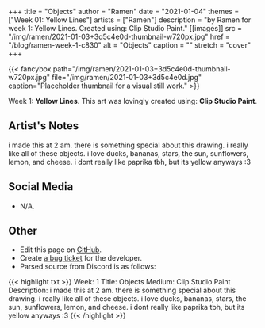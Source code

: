+++
title =       "Objects"
author =      "Ramen"
date =        "2021-01-04"
themes =      ["Week 01: Yellow Lines"]
artists =     ["Ramen"]
description = "by Ramen for week 1: Yellow Lines. Created using: Clip Studio Paint."
[[images]]
      src = "/img/ramen/2021-01-03+3d5c4e0d-thumbnail-w720px.jpg"
      href = "/blog/ramen-week-1-c830"
      alt = "Objects"
      caption = ""
      stretch = "cover"
+++

{{< fancybox path="/img/ramen/2021-01-03+3d5c4e0d-thumbnail-w720px.jpg" file="/img/ramen/2021-01-03+3d5c4e0d.jpg" caption="Placeholder thumbnail for a visual still work." >}}


Week 1: **Yellow Lines**. This art was lovingly created using: **Clip Studio Paint**.

## Artist's Notes

i made this at 2 am. there is something special about this drawing. i really like all of these objects. i love ducks, bananas, stars, the sun, sunflowers, lemon, and cheese. i dont really like paprika tbh, but its yellow anyways :3

## Social Media

- N/A.

## Other

- Edit this page on [GitHub](https://github.com/teaminkling/web-refresh/edit/main/content/blog/ramen-week-1-c830.md).
- Create [a bug ticket](https://github.com/teaminkling/web-refresh/issues/new?assignees=&labels=bug&template=problem-report.md&title=) for the developer.
- Parsed source from Discord is as follows:

{{< highlight txt >}}
Week: 1
Title: Objects
Medium: Clip Studio Paint
Description: i made this at 2 am. there is something special about this drawing. i really like all of these objects. i love ducks, bananas, stars, the sun, sunflowers, lemon, and cheese. i dont really like paprika tbh, but its yellow anyways :3
{{< /highlight >}}